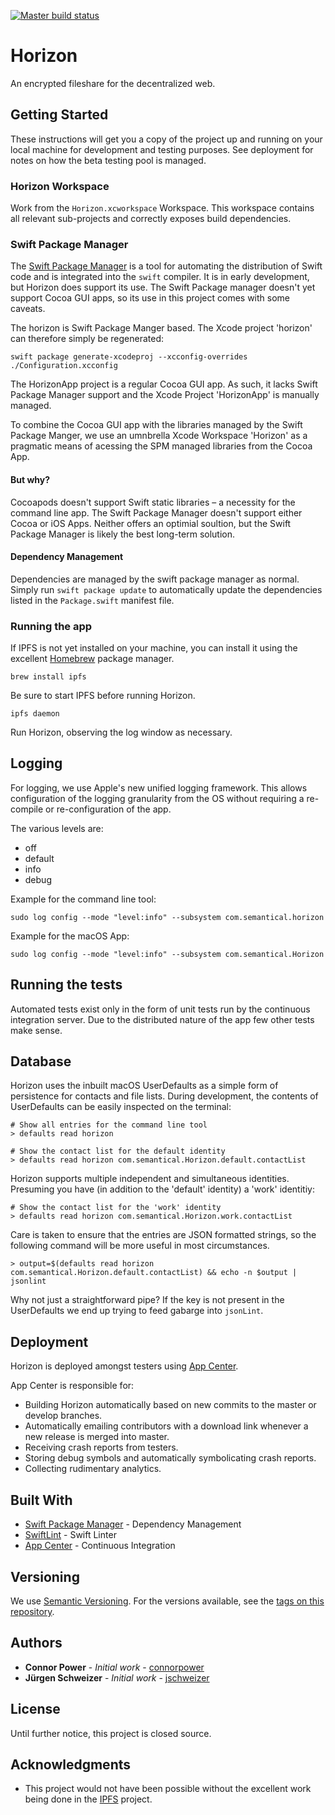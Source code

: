 [![Master build status](https://build.appcenter.ms/v0.1/apps/698105ed-4847-4884-a9b2-3c22ae326101/branches/master/badge)](https://appcenter.ms)

# Horizon

An encrypted fileshare for the decentralized web.

## Getting Started

These instructions will get you a copy of the project up and running on your
local machine for development and testing purposes. See deployment for notes
on how the beta testing pool is managed.

### Horizon Workspace

Work from the `Horizon.xcworkspace` Workspace. This workspace contains all
relevant sub-projects and correctly exposes build dependencies.

### Swift Package Manager

The [Swift Package Manager](https://swift.org/package-manager/) is a tool for
automating the distribution of Swift code and is integrated into the `swift`
compiler. It is in early development, but Horizon does support its use. The
Swift Package manager doesn't yet support Cocoa GUI apps, so its use in this
project comes with some caveats.

The horizon is Swift Package Manger based. The Xcode project 'horizon'
can therefore simply be regenerated:

    swift package generate-xcodeproj --xcconfig-overrides ./Configuration.xcconfig

The HorizonApp project is a regular Cocoa GUI app. As such, it lacks Swift
Package Manager support and the Xcode Project 'HorizonApp' is manually managed.

To combine the Cocoa GUI app with the libraries managed by the Swift Package
Manger, we use an umnbrella Xcode Workspace 'Horizon' as a pragmatic means of
acessing the SPM managed libraries from the Cocoa App.

#### But why?

Cocoapods doesn't support Swift static libraries – a necessity for the command
line app. The Swift Package Manager doesn't support either Cocoa or iOS Apps.
Neither offers an optimial soultion, but the Swift Package Manager is likely
the best long-term solution.

#### Dependency Management

Dependencies are managed by the swift package manager as normal. Simply run
`swift package update` to automatically update the dependencies listed in
the `Package.swift` manifest file.

### Running the app

If IPFS is not yet installed on your machine, you can install it using the
excellent [Homebrew](https://brew.sh) package manager.

```
brew install ipfs
```

Be sure to start IPFS before running Horizon.

```
ipfs daemon
```

Run Horizon, observing the log window as necessary.

## Logging

For logging, we use Apple's new unified logging framework. This allows
configuration of the logging granularity from the OS without requiring
a re-compile or re-configuration of the app.

The various levels are:

- off
- default
- info
- debug

Example for the command line tool:

    sudo log config --mode "level:info" --subsystem com.semantical.horizon

Example for the macOS App:

    sudo log config --mode "level:info" --subsystem com.semantical.Horizon

## Running the tests

Automated tests exist only in the form of unit tests run by the continuous
integration server. Due to the distributed nature of the app few other tests
make sense.

## Database

Horizon uses the inbuilt macOS UserDefaults as a simple form of persistence
for contacts and file lists. During development, the contents of UserDefaults
can be easily inspected on the terminal:

    # Show all entries for the command line tool
    > defaults read horizon

    # Show the contact list for the default identity
    > defaults read horizon com.semantical.Horizon.default.contactList

Horizon supports multiple independent and simultaneous identities. Presuming
you have (in addition to the 'default' identity) a 'work' identitiy:

    # Show the contact list for the 'work' identity
    > defaults read horizon com.semantical.Horizon.work.contactList

Care is taken to ensure that the entries are JSON formatted strings, so the
following command will be more useful in most circumstances.

    > output=$(defaults read horizon com.semantical.Horizon.default.contactList) && echo -n $output | jsonlint

Why not just a straightforward pipe? If the key is not present in the UserDefaults
we end up trying to feed gabarge into `jsonLint`.

## Deployment

Horizon is deployed amongst testers using [App Center](https://appcenter.ms).

App Center is responsible for:

- Building Horizon automatically based on new commits to the master or
  develop branches.
- Automatically emailing contributors with a download link whenever a new
  release is merged into master.
- Receiving crash reports from testers.
- Storing debug symbols and automatically symbolicating crash reports.
- Collecting rudimentary analytics.

## Built With

* [Swift Package Manager](https://swift.org/package-manager/) - Dependency Management
* [SwiftLint](https://github.com/realm/SwiftLint) - Swift Linter
* [App Center](https://appcenter.ms) - Continuous Integration

## Versioning

We use [Semantic Versioning](http://semver.org/). For the versions available,
see the [tags on this repository](https://github.com/connorpower/Horizon/tags).

## Authors

* **Connor Power** - *Initial work* - [connorpower](https://github.com/connorpower)
* **Jürgen Schweizer** - *Initial work* - [jschweizer](https://github.com/jschweizer)

## License

Until further notice, this project is closed source.

## Acknowledgments

* This project would not have been possible without the excellent work
  being done in the [IPFS](https://github.com/ipfs/ipfs) project.
